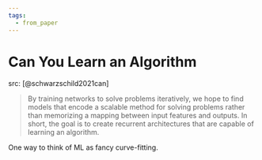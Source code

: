 ```yaml
---
tags:
  - from_paper
---
```


# Can You Learn an Algorithm

src: [@schwarzschild2021can]

 > By training networks to solve problems iteratively, we hope to find models that encode a scalable method for solving problems rather than memorizing a mapping between input features and outputs. In short, the goal is to create recurrent architectures that are capable of learning an algorithm.

One way to think of ML as fancy curve-fitting.